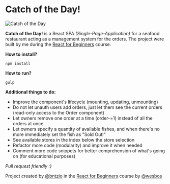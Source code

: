 Catch of the Day!
=================

![Catch of the Day](http://imgur.com/ghzfvKv)

**Catch of the Day!** is a React SPA *(Single-Page-Application)* for a seafood restaurant acting as a management system for the orders. The project were built by me during the [React for Beginners](https://reactforbeginners.com) course.

**How to install?**

`npm install`

**How to run?**

`gulp`

**Additional things to do:**

* Improve the component's lifecycle (mounting, updating, unmounting)
* Do not let unauth users add orders, just let them see the current orders (read-only access to the Order component)
* Let owners remove one order at a time (order-=1) instead of all the orders at once
* Let owners specify a quantity of available fishes, and when there's no more immediately set the fish as "Sold Out!"
* See available stores in the index below the store selection
* Refactor more code (modularity) and improve it when needed
* Comment more code snippets for better comprehension of what's going on (for educational purposes)

*Pull request friendly :)*

Project created by [@bntzio](https://twitter.com/bntzio) in the [React for Beginners](https://reactforbeginners.com) course by [@wesbos](https://twitter.com/wesbos)